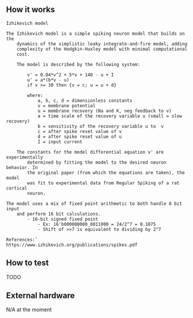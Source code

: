 <!---
You can also include images in this folder and reference them in the markdown. 
Each image must be less than 512 kb in size, and the combined size of all images 
must be less than 1 MB.-->

## How it works

    Izhikevich model 

    The Izhikevich model is a simple spiking neuron model that builds on the 
        dynamics of the simplistic leaky integrate-and-fire model, adding 
        complexity of the Hodgkin-Huxley model with minimal computational 
        cost.

        The model is described by the following system:

            v' = 0.04*v^2 + 5*v + 140 - u + I
            u' = a*(b*v - u)
            if v >= 30 then {v = c; u = u + d}

            where: 
                a, b, c, d = dimensionless constants
                v = membrane potential
                u = membrane recovery (Na and K, neg feedback to v)
                a = time scale of the recovery variable u (small = slow recovery)
                b = sensitivity of the recovery variable u to  v
                c = after spike reset value of v
                d = after spike reset value of u
                I = input current

        The constants for the model differential equation v' are experimentally
            determined by fitting the model to the desired neuron behavior. In 
            the original paper (from which the equations are taken), the model 
            was fit to experimental data from Regular Spiking of a rat cortical 
            neuron.

    The model uses a mix of fixed point arithmetic to both handle 8 bit input
        and perform 16 bit calculations. 
            - 16-bit signed fixed point
                - Ex: 16'b000000000_0011000 = 24/2^7 = 0.1875
                - Shift of >>7 is equivalent to dividing by 2^7

    References:`
    https://www.izhikevich.org/publications/spikes.pdf

## How to test

TODO

## External hardware

N/A at the moment
